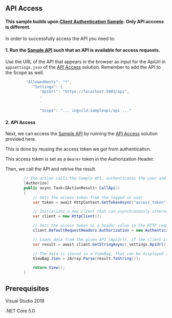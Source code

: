 ## API Access

#### This sample builds upon [Client Authentication Sample](https://github.com/HelseID/HelseID.Samples/tree/master/HelseId.ClientAuthentication). Only API acccess is different.

In order to successfully access the API you need to:

#### 1. Run the [Sample API](https://github.com/NorskHelsenett/HelseID.Samples/tree/master/HelseId.SampleAPI) such that an API is available for access requests.

Use the URL of the API that appears in the browser as input for the ApiUrl in `appsettings.json` of the [API Access](https://github.com/NorskHelsenett/HelseID.Samples/tree/master/HelseId.APIAccess) solution. Remember to add the API to the Scope as well.

```csharp
         "AllowedHosts": "*",
            "Settings": {
               "ApiUrl": "https://localhost:5003/api",
               .
               .
       
               "Scope": "... ingvild:sampleapi/api ..."
```


#### 2. API Access

Next, we can access the [Sample API](https://github.com/NorskHelsenett/HelseID.Samples/tree/master/HelseId.SampleAPI) by running the [API Access](https://github.com/NorskHelsenett/HelseID.Samples/tree/master/HelseId.APIAccess) solution provided here.

This is done by reusing the access token we got from authentication.

This access token is set as a ``Bearer`` token in the Authorization Header.

Then, we call the API and retrive the result.

```csharp 
        // The action calls the Sample API, authenticates the user and loads the API data if the user is authenticated
        [Authorize]
        public async Task<IActionResult> CallApi()
        {   
            // Gets the access token from the logged in user
            var token = await HttpContext.GetTokenAsync("access_token");

            // Initializes a new client that can asynchronously interact with web resources
            var client = new HttpClient();

            // Sets the access token as a header value in the HTTP request
            client.DefaultRequestHeaders.Authorization = new AuthenticationHeaderValue("Bearer", token);

            // Loads data from the given API (ApiUrl), if the client is allowed access to the API
            var result = await client.GetStringAsync(_settings.ApiUrl);

            // The data is stored in a ViewBag, that can be displayed in the view file
            ViewBag.Json = JArray.Parse(result.ToString());

            return View();
        }
``` 

## Prerequisites

Visual Studio 2019

.NET Core 5.0


